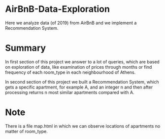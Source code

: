 # AirBnB-Data-Exploration
Here we analyze data (of 2019) from AirBnB and we implement a Recommendation System. 

# Summary 
In first section of this project we answer to a lot of queries, which are based on exploration of data, like examination of prices through months or find frequency of each room_type in each neighbourhood of Athens.

In second section of this project we built a Recommendation System, which gets a specific apartment, for example A, and an integer n and then after processing returns n most similar apartments compared with A. 

# Note 
There is a file map.html in which we can observe locations of apartments no matter of room_type.

